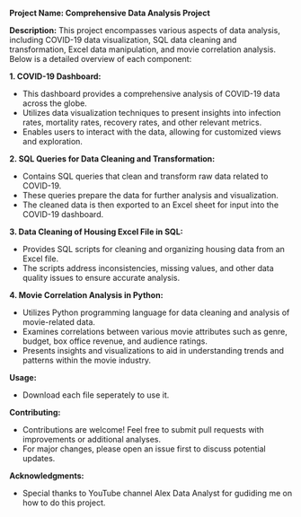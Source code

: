 **Project Name: Comprehensive Data Analysis Project**

**Description:**
This project encompasses various aspects of data analysis, including COVID-19 data visualization, SQL data cleaning and transformation, Excel data manipulation, and movie correlation analysis. Below is a detailed overview of each component:

**1. COVID-19 Dashboard:**
- This dashboard provides a comprehensive analysis of COVID-19 data across the globe.
- Utilizes data visualization techniques to present insights into infection rates, mortality rates, recovery rates, and other relevant metrics.
- Enables users to interact with the data, allowing for customized views and exploration.

**2. SQL Queries for Data Cleaning and Transformation:**
- Contains SQL queries that clean and transform raw data related to COVID-19.
- These queries prepare the data for further analysis and visualization.
- The cleaned data is then exported to an Excel sheet for input into the COVID-19 dashboard.

**3. Data Cleaning of Housing Excel File in SQL:**
- Provides SQL scripts for cleaning and organizing housing data from an Excel file.
- The scripts address inconsistencies, missing values, and other data quality issues to ensure accurate analysis.

**4. Movie Correlation Analysis in Python:**
- Utilizes Python programming language for data cleaning and analysis of movie-related data.
- Examines correlations between various movie attributes such as genre, budget, box office revenue, and audience ratings.
- Presents insights and visualizations to aid in understanding trends and patterns within the movie industry.

**Usage:**
- Download each file seperately to use it.

**Contributing:**
- Contributions are welcome! Feel free to submit pull requests with improvements or additional analyses.
- For major changes, please open an issue first to discuss potential updates.



**Acknowledgments:**
- Special thanks to YouTube channel Alex Data Analyst for gudiding me on how to do this project.
